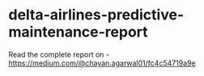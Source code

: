 # delta-airlines-predictive-maintenance-report

Read the complete report on - https://medium.com/@chayan.agarwal01/fc4c54719a9e
